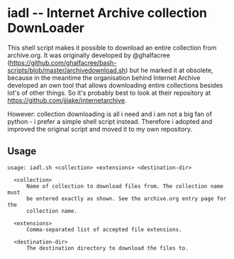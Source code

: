 # iadl -- Internet Archive collection DownLoader

This shell script makes it possible to download an entire collection from archive.org. It was originally
developed by @ghalfacree (https://github.com/ghalfacree/bash-scripts/blob/master/archivedownload.sh) but he
marked it at obsolete, because in the meantime the organisation behind Internet Archive developed an own
tool that allows downloading entire collections besides lot's of other things. So it's probably best to
look at their repository at https://github.com/jjjake/internetarchive.

However: collection downloading is all i need and i am not a big fan of python - i prefer a simple shell
script instead. Therefore i adopted and improved the original script and moved it to my own repository.

## Usage

    usage: iadl.sh <collection> <extensions> <destination-dir>

      <collection>
          Name of collection to download files from. The collection name must
          be entered exactly as shown. See the archive.org entry page for the
          collection name.

      <extensions>
          Comma-separated list of accepted file extensions.

      <destination-dir>
          The destination directory to download the files to.

